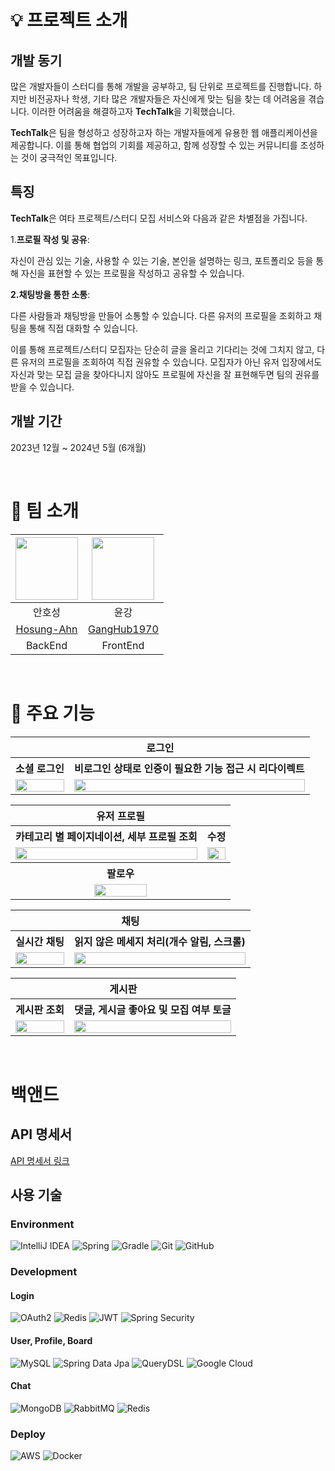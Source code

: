 # 💡 프로젝트 소개

## 개발 동기
많은 개발자들이 스터디를 통해 개발을 공부하고, 팀 단위로 프로젝트를 진행합니다. 하지만 비전공자나 학생, 기타 많은 개발자들은 자신에게 맞는 팀을 찾는 데 어려움을 겪습니다. 이러한 어려움을 해결하고자 **TechTalk**을 기획했습니다. 

**TechTalk**은 팀을 형성하고 성장하고자 하는 개발자들에게 유용한 웹 애플리케이션을 제공합니다. 이를 통해 협업의 기회를 제공하고, 함께 성장할 수 있는 커뮤니티를 조성하는 것이 궁극적인 목표입니다.

## 특징
**TechTalk**은 여타 프로젝트/스터디 모집 서비스와 다음과 같은 차별점을 가집니다.

1.**프로필 작성 및 공유**:

자신이 관심 있는 기술, 사용할 수 있는 기술, 본인을 설명하는 링크, 포트폴리오 등을 통해 자신을 표현할 수 있는 프로필을 작성하고 공유할 수 있습니다.

**2.채팅방을 통한 소통**:

다른 사람들과 채팅방을 만들어 소통할 수 있습니다. 다른 유저의 프로필을 조회하고 채팅을 통해 직접 대화할 수 있습니다.

이를 통해 프로젝트/스터디 모집자는 단순히 글을 올리고 기다리는 것에 그치지 않고, 다른 유저의 프로필을 조회하여 직접 권유할 수 있습니다. 모집자가 아닌 유저 입장에서도 자신과 맞는 모집 글을 찾아다니지 않아도 프로필에 자신을 잘 표현해두면 팀의 권유를 받을 수 있습니다.


## 개발 기간

2023년 12월 ~ 2024년 5월 (6개월)

<br/>

# 👥 팀 소개

<div align="center">

|          <img src="https://github.com/Hosung-Ahn.png" width="100">           | <img src="https://github.com/GangHub1970.png" width="100"> |
| :-------------------------------------------------------------------------: | :--------------------------------------------------------: |
|                                   안호성                                    |                            윤강                            |
|                  [Hosung-Ahn](https://github.com/Hosung-Ahn)                  |       [GangHub1970](https://github.com/GangHub1970)        |
|                                 BackEnd                                      |                       FrontEnd                             |

</div>

<br/>

# 🎯 주요 기능

<div align="center">

<table width="100%">
  <tr>
    <th colspan="2">로그인</th>
  </tr>
  <tr>
    <th>소셜 로그인</th>
    <th>비로그인 상태로 인증이 필요한 기능 접근 시 리다이렉트</th>
  </tr>
  <tr>
    <td><img src="https://github.com/Tech-Talk-Project/.github/assets/104193739/c15366ae-6457-4cf6-8567-dd783de8007f" width="100%"></td>
    <td><img src="https://github.com/Tech-Talk-Project/.github/assets/104193739/fd9b6711-f167-48b2-80f0-74bc037bda53" width="100%"></td>
  </tr>
</table>

<table width="100%">
  <tr>
    <th colspan="2">유저 프로필</th>
  </tr>
  <tr>
    <th>카테고리 별 페이지네이션, 세부 프로필 조회</th>
    <th>수정</th>
  </tr>
  <tr>
    <td><img src="https://github.com/Tech-Talk-Project/.github/assets/104193739/fc2d008c-b280-4dd6-b054-12eb9d672757" width="100%"></td>
    <td><img src="https://github.com/Tech-Talk-Project/.github/assets/104193739/c0b33a7b-3b16-4c62-8fc3-9d52e7952c82" width="100%"></td>
  </tr>
  <tr>
    <th colspan="2">팔로우</td>
  </tr>
  <tr>
    <td colspan="2" align="center"><img src="https://github.com/Tech-Talk-Project/.github/assets/104193739/802316cb-8840-4b75-a7cc-0ff96ee5c1b1" width="50%"></td>
  </tr>
</table>

<table width="100%">
  <tr>
    <th colspan="2">채팅</th>
  </tr>
  <tr>
    <th>실시간 채팅</th>
    <th>읽지 않은 메세지 처리(개수 알림, 스크롤)</th>
  </tr>
  <tr>
    <td><img src="https://github.com/Tech-Talk-Project/.github/assets/104193739/da158025-3a6f-4853-b1e2-b47e73404c21" width="100%"></td>
    <td><img src="https://github.com/Tech-Talk-Project/.github/assets/104193739/69d0c3e5-be09-42ff-9570-eef095d5858a" width="100%"></td>
  </tr>
</table>

<table width="100%">
  <tr>
    <th colspan="2">게시판</th>
  </tr>
  <tr>
    <th>게시판 조회</th>
    <th>댓글, 게시글 좋아요 및 모집 여부 토글</th>
  </tr>
  <tr>
    <td><img src="https://github.com/Tech-Talk-Project/.github/assets/104193739/9fbe4886-347e-4b58-a98d-3d7a5e551e32" width="100%"></td>
    <td><img src="https://github.com/Tech-Talk-Project/.github/assets/104193739/b5c1ca01-c735-4fd7-af42-15c83119c746" width="100%"></td>
  </tr>
</table>

</div>

<br/>

# 백앤드

## API 명세서
[API 명세서 링크](https://www.notion.so/hosung-note/337e1cd5f8294f578a74f625fafe70dd?v=cbeb860e7fc342d6b1ce639810ef67ad&pvs=4)

## 사용 기술

### Environment
![IntelliJ IDEA](https://img.shields.io/badge/IntelliJIDEA-000000.svg?style=for-the-badge&logo=intellij-idea&logoColor=white)
![Spring](https://img.shields.io/badge/spring-%236DB33F.svg?style=for-the-badge&logo=spring&logoColor=white)
![Gradle](https://img.shields.io/badge/Gradle-02303A.svg?style=for-the-badge&logo=Gradle&logoColor=white)
![Git](https://img.shields.io/badge/git-%23F05033.svg?style=for-the-badge&logo=git&logoColor=white)
![GitHub](https://img.shields.io/badge/github-%23121011.svg?style=for-the-badge&logo=github&logoColor=white)

### Development
#### Login
![OAuth2](https://img.shields.io/badge/OAuth2-%230047B3.svg?style=for-the-badge&logo=OAuth2&logoColor=white)
![Redis](https://img.shields.io/badge/redis-%23DD0031.svg?style=for-the-badge&logo=redis&logoColor=white)
![JWT](https://img.shields.io/badge/JWT-black?style=for-the-badge&logo=JSON%20web%20tokens)
![Spring Security](https://img.shields.io/badge/Spring_Security-%236DB33F.svg?style=for-the-badge&logo=spring&logoColor=white)
#### User, Profile, Board
![MySQL](https://img.shields.io/badge/mysql-4479A1.svg?style=for-the-badge&logo=mysql&logoColor=white)
![Spring Data Jpa](https://img.shields.io/badge/Spring_Data_Jpa-%236DB33F.svg?style=for-the-badge&logo=spring&logoColor=white)
![QueryDSL](https://img.shields.io/badge/QueryDSL-%230047B3.svg?style=for-the-badge&logo=QueryDSL&logoColor=white)
![Google Cloud](https://img.shields.io/badge/GoogleCloud-%234285F4.svg?style=for-the-badge&logo=google-cloud&logoColor=white)
#### Chat
![MongoDB](https://img.shields.io/badge/MongoDB-%234ea94b.svg?style=for-the-badge&logo=mongodb&logoColor=white)
![RabbitMQ](https://img.shields.io/badge/Rabbitmq-FF6600?style=for-the-badge&logo=rabbitmq&logoColor=white)
![Redis](https://img.shields.io/badge/redis-%23DD0031.svg?style=for-the-badge&logo=redis&logoColor=white)
### Deploy
![AWS](https://img.shields.io/badge/AWS-%23FF9900.svg?style=for-the-badge&logo=amazon-aws&logoColor=white)
![Docker](https://img.shields.io/badge/docker-%230db7ed.svg?style=for-the-badge&logo=docker&logoColor=white)





